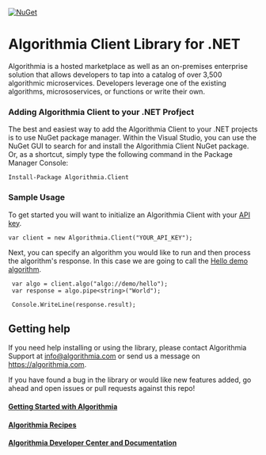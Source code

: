 [![NuGet](https://img.shields.io/nuget/v/Algorithmia.Client.svg)](https://www.nuget.org/packages/Algorithmia.Client)

# Algorithmia Client Library for .NET

Algorithmia is a hosted marketplace as well as an on-premises enterprise solution that allows developers to tap into a catalog of over 3,500 algorithmic microservices.  Developers leverage one of the existing algorithms, micrososervices, or functions or write their own.

### Adding Algorithmia Client to your .NET Profject
The best and easiest way to add the Algorithmia Client to your .NET projects is to use NuGet package manager.  Within the Visual Studio, you can use the NuGet GUI to search for and install the Algorithmia Client NuGet package.  Or, as a shortcut, simply type the following command in the Package Manager Console:

    Install-Package Algorithmia.Client

### Sample Usage

To get started you will want to initialize an Algorithmia Client with your [API key](https://algorithmia.com/developers/basics/customizing-api-keys/).

    var client = new Algorithmia.Client("YOUR_API_KEY");

Next, you can specify an algorithm you would like to run and then process the algorithm's response.  In this case we are going to call the [Hello demo algorithm](https://algorithmia.com/algorithms/demo/hello).

     var algo = client.algo("algo://demo/hello");
     var response = algo.pipe<string>("World");

     Console.WriteLine(response.result);

## Getting help

If you need help installing or using the library, please contact Algorithmia Support at info@algorithmia.com or send us a message on https://algorithmia.com.

If you have found a bug in the library or would like new features added, go ahead and open issues or pull requests against this repo!

#### [Getting Started with Algorithmia][0]
#### [Algorithmia Recipes][1]
#### [Algorithmia Developer Center and Documentation][2]

[0]: https://algorithmia.com/developers/getting-started/
[1]: https://algorithmia.com/developers/tutorials/recipes
[2]: https://algorithmia.com/developers/
